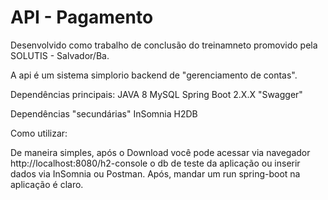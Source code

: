 # API - Pagamento

Desenvolvido como trabalho de conclusão do treinamneto promovido pela SOLUTIS - Salvador/Ba.

A api é um sistema simplorio backend de "gerenciamento de contas".

Dependências principais:
  JAVA 8
  MySQL
  Spring Boot 2.X.X
  "Swagger"
  
Dependências "secundárias"
  InSomnia
  H2DB
  
  
  Como utilizar:
  
  De maneira simples, após o Download você pode acessar via navegador http://localhost:8080/h2-console o db de teste da aplicação ou inserir dados via InSomnia ou Postman. Após, mandar um run spring-boot na aplicação é claro.
